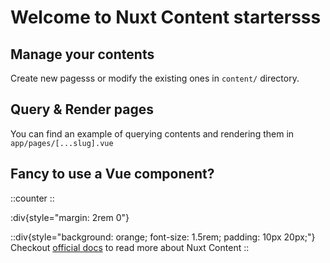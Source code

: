 # Welcome to Nuxt Content startersss

## Manage your contents

Create new pagesss or modify the existing ones in `content/` directory.

## Query & Render pages

You can find an example of querying contents and rendering them in `app/pages/[...slug].vue`

## Fancy to use a Vue component?

::counter
::

:div{style="margin: 2rem 0"}

::div{style="background: orange; font-size: 1.5rem; padding: 10px 20px;"}
Checkout [official docs][docs] to read more about Nuxt Content
::

[docs]: https://content.nuxt.com
